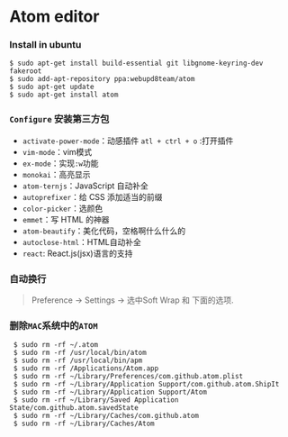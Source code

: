 # Atom editor
### Install in ubuntu 
```
$ sudo apt-get install build-essential git libgnome-keyring-dev fakeroot
$ sudo add-apt-repository ppa:webupd8team/atom
$ sudo apt-get update
$ sudo apt-get install atom
```

### `Configure` 安装第三方包

 * `activate-power-mode`：动感插件 `atl + ctrl + o` :打开插件
 * `vim-mode`：vim模式
 * `ex-mode`：实现`:w`功能
 * `monokai`：高亮显示
 * `atom-ternjs`：JavaScript 自动补全
 * `autoprefixer`：给 CSS 添加适当的前缀
 * `color-picker`：选颜色
 * `emmet`：写 HTML 的神器
 * `atom-beautify`：美化代码，空格啊什么什么的
 * `autoclose-html`：HTML自动补全
 * `react`: React.js(jsx)语言的支持
 

### 自动换行

> Preference -> Settings -> 选中Soft Wrap 和 下面的选项.
 

### 删除`MAC`系统中的`ATOM`
```
 $ sudo rm -rf ~/.atom
 $ sudo rm -rf /usr/local/bin/atom
 $ sudo rm -rf /usr/local/bin/apm
 $ sudo rm -rf /Applications/Atom.app
 $ sudo rm -rf ~/Library/Preferences/com.github.atom.plist
 $ sudo rm -rf ~/Library/Application Support/com.github.atom.ShipIt
 $ sudo rm -rf ~/Library/Application Support/Atom
 $ sudo rm -rf ~/Library/Saved Application State/com.github.atom.savedState
 $ sudo rm -rf ~/Library/Caches/com.github.atom
 $ sudo rm -rf ~/Library/Caches/Atom
```
